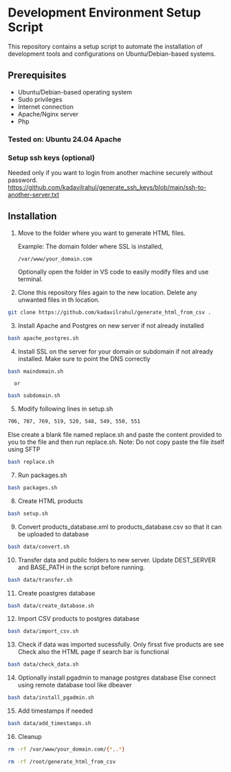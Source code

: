 # Development Environment Setup Script

This repository contains a setup script to automate the installation of development tools and configurations on Ubuntu/Debian-based systems.

## Prerequisites

- Ubuntu/Debian-based operating system
- Sudo privileges
- Internet connection
- Apache/Nginx server
- Php

### Tested on: Ubuntu 24.04 Apache

### Setup ssh keys (optional)
Needed only if you want to login from another machine securely without password.
https://github.com/kadavilrahul/generate_ssh_keys/blob/main/ssh-to-another-server.txt

## Installation

1. Move to the folder where you want to generate HTML files.

    Example: The domain folder where SSL is installed, 
    
    `/var/www/your_domain.com`

    Optionally open the folder in VS code to easily modify files and use terminal.

2. Clone this repository files again to the new location. Delete any unwanted files in th location.

```bash
git clone https://github.com/kadavilrahul/generate_html_from_csv .
```

3. Install Apache and Postgres on new server if not already installed

```bash
bash apache_postgres.sh
```

4. Install SSL on the server for your domain or subdomain if not already installed.
   Make sure to point the DNS correctly

```bash
bash maindomain.sh
```
      or

```bash
bash subdomain.sh
```

5. Modify following lines in setup.sh
```bash 
706, 707, 769, 519, 520, 548, 549, 550, 551
```
Else create a blank file named replace.sh and paste the content provided to you to the file and then run replace.sh.
Note: Do not copy paste the file itself using SFTP

```bash 
bash replace.sh
```

7. Run packages.sh

```bash 
bash packages.sh
```

8. Create HTML products

```bash
bash setup.sh
```

9. Convert products_database.xml to products_database.csv so that it can be uploaded to database

```bash
bash data/convert.sh
```

10. Transfer data and public folders to new server. Update DEST_SERVER and BASE_PATH in the script before running.

```bash
bash data/transfer.sh
```

11. Create poastgres database

```bash
bash data/create_database.sh
```

12. Import CSV products to postgres database

```bash
bash data/import_csv.sh
```

13. Check if data was imported sucessfully. Only firsst five products are see
    Check also the HTML page if search bar is functional

```bash
bash data/check_data.sh
```

14. Optionally install pgadmin to manage postgres database
    Else connect using remote database tool like dbeaver

```bash
bash data/install_pgadmin.sh
```

15. Add timestamps if needed
    
```bash
bash data/add_timestamps.sh
```

16. Cleanup

```bash
rm -rf /var/www/your_domain.com/{*,.*}
```

```bash
rm -rf /root/generate_html_from_csv
```
